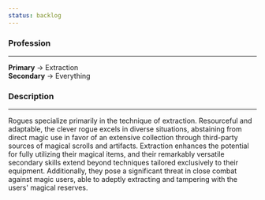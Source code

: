 ```yaml
---
status: backlog
---
```

### Profession  
---  
**Primary** -> Extraction  
**Secondary** -> Everything  
  
### Description  
---  
Rogues specialize primarily in the technique of extraction. Resourceful and adaptable, the clever rogue excels in diverse situations, abstaining from direct magic use in favor of an extensive collection through third-party sources of magical scrolls and artifacts. Extraction enhances the potential for fully utilizing their magical items, and their remarkably versatile secondary skills extend beyond techniques tailored exclusively to their equipment. Additionally, they pose a significant threat in close combat against magic users, able to adeptly extracting and tampering with the users' magical reserves.